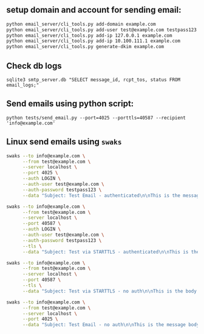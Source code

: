 ## setup domain and account for sending email:
```bash
python email_server/cli_tools.py add-domain example.com
python email_server/cli_tools.py add-user test@example.com testpass123 example.com
python email_server/cli_tools.py add-ip 127.0.0.1 example.com 
python email_server/cli_tools.py add-ip 10.100.111.1 example.com 
python email_server/cli_tools.py generate-dkim example.com
```

## Check db logs
`sqlite3 smtp_server.db "SELECT message_id, rcpt_tos, status FROM email_logs;"`

## Send emails using python script:
`python tests/send_email.py --port=4025 --porttls=40587 --recipient 'info@example.com'`

## Linux send emails using `swaks`
```bash
swaks --to info@example.com \
      --from test@example.com \
      --server localhost \
      --port 4025 \
      --auth LOGIN \
      --auth-user test@example.com \
      --auth-password testpass123 \
      --data "Subject: Test Email - authenticated\n\nThis is the message body."

swaks --to info@example.com \
      --from test@example.com \
      --server localhost \
      --port 40587 \
      --auth LOGIN \
      --auth-user test@example.com \
      --auth-password testpass123 \
      --tls \
      --data "Subject: Test via STARTTLS - authenticated\n\nThis is the body."

swaks --to info@example.com \
      --from test@example.com \
      --server localhost \
      --port 40587 \
      --tls \
      --data "Subject: Test via STARTTLS - no auth\n\nThis is the body."

swaks --to info@example.com \
      --from test@example.com \
      --server localhost \
      --port 4025 \
      --data "Subject: Test Email - no auth\n\nThis is the message body."
```